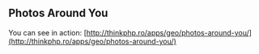 Photos Around You
-----------------

You can see in action: [http://thinkphp.ro/apps/geo/photos-around-you/](http://thinkphp.ro/apps/geo/photos-around-you/)